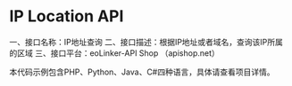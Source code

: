 # IP Location API

一、接口名称：IP地址查询
二、接口描述：根据IP地址或者域名，查询该IP所属的区域
三、接口平台：eoLinker-API Shop （apishop.net）

本代码示例包含PHP、Python、Java、C#四种语言，具体请查看项目详情。